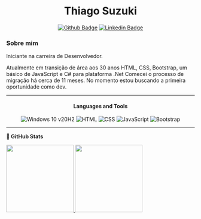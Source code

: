<div align="center"><h1>Thiago Suzuki</h1>

[![Github Badge](https://img.shields.io/badge/-Github-000?style=flat-square&logo=Github&logoColor=white&link=https://github.com/ThiagoSuzuki)](https://github.com/ThiagoSuzuki)
[![Linkedin Badge](https://img.shields.io/badge/-LinkedIn-blue?style=flat-square&logo=Linkedin&logoColor=white&link=https://www.linkedin.com/in/thiago-marcus-suzuki-72887096/)](https://www.linkedin.com/in/thiago-suzuki//)</div>
<div>
<h3>Sobre mim</h3>

Iniciante na carreira de Desenvolvedor.

Atualmente em transição de área aos 30 anos
HTML, CSS, Bootstrap, um básico de JavaScript e C# para plataforma .Net
Comecei o processo de migração há cerca de 11 meses.
No momento estou buscando a primeira oportunidade como dev.

</div>

<hr>
<div align="center">
<h4 align="center">Languages and Tools</h4>
  
![Windows 10 v20H2](https://img.shields.io/badge/Windows-0078D6?style=for-the-badge&logo=windows&logoColor=white)
![HTML](https://img.shields.io/badge/HTML-239120?style=for-the-badge&logo=html5&logoColor=white)
![CSS](https://img.shields.io/badge/CSS-239120?&style=for-the-badge&logo=css3&logoColor=white)
![JavaScript](https://img.shields.io/badge/JavaScript-F7DF1E?style=for-the-badge&logo=javascript&logoColor=black)
![Bootstrap](https://img.shields.io/badge/Bootstrap-563D7C?style=for-the-badge&logo=bootstrap&logoColor=white)
</div>

<hr>

<b>:milky_way: GitHub Stats</b><br>

<div>
  <a href="https://github.com/ThiagoSuzuki/github-readme-stats">
    <img height="180em" src="https://github-readme-stats.vercel.app/api/?username=ThiagoSuzuki&show_icons=true&theme=tokyonight" />
    <img height="180em" src="https://github-readme-stats.vercel.app/api/top-langs/?username=ThiagoSuzuki&&layout=compact&theme=tokyonight" />
  </a>
</div>
